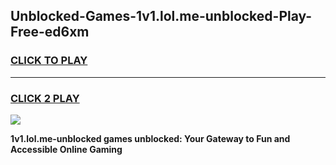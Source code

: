 
## Unblocked-Games-1v1.lol.me-unblocked-Play-Free-ed6xm
<h3>
<a href="https://premium76.site?title=1v1.lol.me-unblocked&ref=18A1">CLICK TO PLAY</a></h3>
<hr>

<h3>
<a href="https://premium76.site?title=1v1.lol.me-unblocked&ref=18A1">CLICK 2 PLAY</a>
  
</h3>

<a href="https://premium76.site?title=1v1.lol.me-unblocked&ref=18A1"><img src="https://clearcache.store/games.png"></a>


**1v1.lol.me-unblocked games unblocked: Your Gateway to Fun and Accessible Online Gaming**
